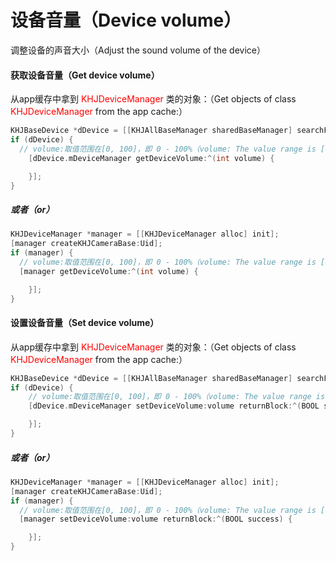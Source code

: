# 设备音量（Device volume）



调整设备的声音大小（Adjust the sound volume of the device）

#### 获取设备音量（Get device volume）

从app缓存中拿到 <font color=red>KHJDeviceManager </font>类的对象：（Get objects of class <font color=red>KHJDeviceManager </font> from the app cache:）

```objective-c
KHJBaseDevice *dDevice = [[KHJAllBaseManager sharedBaseManager] searchForkey:Uid];
if (dDevice) {
  // volume:取值范围在[0, 100]，即 0 - 100%（volume: The value range is [0, 100], that is 0-100%）
	[dDevice.mDeviceManager getDeviceVolume:^(int volume) {

	}];
}
```

##### 或者（or）

```objective-c
KHJDeviceManager *manager = [[KHJDeviceManager alloc] init];
[manager createKHJCameraBase:Uid];
if (manager) {
  // volume:取值范围在[0, 100]，即 0 - 100%（volume: The value range is [0, 100], that is 0-100%）
  [manager getDeviceVolume:^(int volume) {

	}];
}
```

#### 设置设备音量（Set device volume）

从app缓存中拿到 <font color=red>KHJDeviceManager </font>类的对象：（Get objects of class <font color=red>KHJDeviceManager </font> from the app cache:）

```objective-c
KHJBaseDevice *dDevice = [[KHJAllBaseManager sharedBaseManager] searchForkey:Uid];
if (dDevice) {
	// volume:取值范围在[0, 100]，即 0 - 100%（volume: The value range is [0, 100], that is 0-100%）
	[dDevice.mDeviceManager setDeviceVolume:volume returnBlock:^(BOOL success) {

	}];
}
```

##### 或者（or）

```objective-c
KHJDeviceManager *manager = [[KHJDeviceManager alloc] init];
[manager createKHJCameraBase:Uid];
if (manager) {
  // volume:取值范围在[0, 100]，即 0 - 100%（volume: The value range is [0, 100], that is 0-100%）
  [manager setDeviceVolume:volume returnBlock:^(BOOL success) {

	}];
}
```

